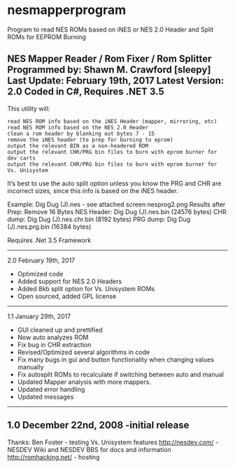 # nesmapperprogram
Program to read NES ROMs based on iNES or NES 2.0 Header and Split ROMs for EEPROM Burning

NES Mapper Reader / Rom Fixer / Rom Splitter
Programmed by: Shawn M. Crawford [sleepy]
Last Update: February 19th, 2017
Latest Version: 2.0
Coded in C#, Requires .NET 3.5
 ----

This utility will:

    read NES ROM info based on the iNES Header (mapper, mirroring, etc)
    read NES ROM info based on the NES 2.0 Header
    clean a rom header by blanking out bytes 7 - 15
    remove the iNES header (to prep for burning to eprom)
    output the relevant BIN as a non-headered ROM
    output the relevant CHR/PRG bin files to burn with eprom burner for dev carts
    output the relevant CHR/PRG bin files to burn with eprom burner for Vs. Unisystem

It’s best to use the auto split option unless you know the PRG and CHR are incorrect sizes, since this info is based on the iNES header.

Example: Dig Dug (J).nes - see attached screen nesprog2.png
Results after Prep:
Remove 16 Bytes NES Header: Dig Dug (J).nes.bin (24576 bytes)
CHR dump: Dig Dug (J).nes.chr.bin (8192 bytes)
PRG dump: Dig Dug (J).nes.prg.bin (16384 bytes)

Requires .Net 3.5 Framework

 ----
2.0 February 19th, 2017
* Optimized code
* Added support for NES 2.0 Headers
* Added 8kb split option for Vs. Unisystem ROMs
* Open sourced, added GPL license

 ----
1.1 January 29th, 2017
* GUI cleaned up and prettified
* Now auto analyzes ROM
* Fix bug in CHR extraction
* Revised/Optimized several algorithms in code
* Fix many bugs in gui and button functionality when changing values manually
* Fix autosplit ROMs to recalculate if switching between auto and manual
* Updated Mapper analysis with more mappers.
* Updated error handling
* Updated messages

 ----
1.0  December 22nd, 2008
-initial release
 ----



Thanks:
Ben Foster - testing Vs. Unisystem features
http://nesdev.com/ - NESDEV Wiki and NESDEV BBS for docs and information
http://romhacking.net/ - hosting


